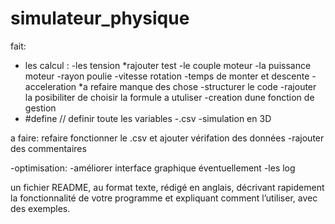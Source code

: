 # simulateur_physique
fait:
- les calcul :
        -les tension                   *rajouter test
        -le couple moteur
        -la puissance moteur
        -rayon poulie
        -vitesse rotation
        -temps de monter et descente
        -acceleration                   *a refaire manque des chose
-structurer le code 
-rajouter la posibiliter de choisir la formule a utuliser
-creation dune fonction de gestion
- #define // definir toute les variables
-.csv
-simulation en 3D  

a faire:
refaire fonctionner le .csv et ajouter vérifation des données
-rajouter des commentaires

-optimisation:
        -améliorer interface graphique éventuellement
        -les log

un fichier README, au format texte, rédigé en anglais, décrivant rapidement la fonctionnalité
de votre programme et expliquant comment l’utiliser, avec des exemples.
